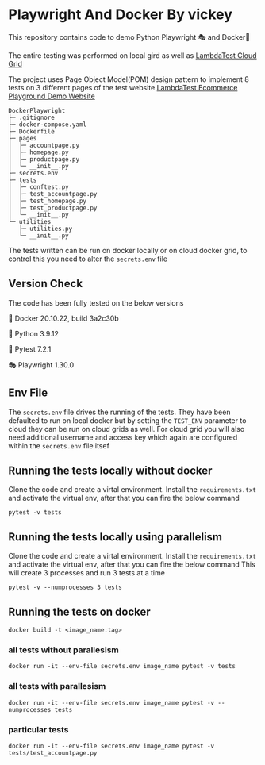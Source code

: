 # Playwright And Docker By vickey
This repository contains code to demo Python Playwright 🎭 and Docker🐋

The entire testing was performed on local gird as well as [LambdaTest Cloud Grid](http://www.lambdatest.com?fp_ref=jaydeep88)

The project uses Page Object Model(POM) design pattern to implement 8 tests on 3 different pages of the test website [LambdaTest Ecommerce Playground Demo Website](https://ecommerce-playground.lambdatest.io/)

```
DockerPlaywright
├─ .gitignore
├─ docker-compose.yaml
├─ Dockerfile
├─ pages
│  ├─ accountpage.py
│  ├─ homepage.py
│  ├─ productpage.py
│  └─ __init__.py
├─ secrets.env
├─ tests
│  ├─ conftest.py
│  ├─ test_accountpage.py
│  ├─ test_homepage.py
│  ├─ test_productpage.py
│  └─ __init__.py
└─ utilities
   ├─ utilities.py
   └─ __init__.py

```

The tests written can be run on docker locally or on cloud docker grid, to control this you need to alter the ``secrets.env`` file

## Version Check

The code has been fully tested on the below versions

🐋 Docker 20.10.22, build 3a2c30b

🐍 Python 3.9.12

🧪 Pytest 7.2.1 

🎭 Playwright 1.30.0

## Env File
The ``secrets.env`` file drives the running of the tests. They have been defaulted to run on local docker but by setting the ``TEST_ENV`` parameter to cloud they can be run on cloud grids as well. For cloud grid you will also need additional username and access key which again are configured within the ``secrets.env`` file itsef

## Running the tests locally without docker
Clone the code and create a virtal environment. Install the ``requirements.txt`` and activate the virtual env, after that you can fire the below command

``pytest -v tests``

## Running the tests locally using parallelism
Clone the code and create a virtal environment. Install the ``requirements.txt`` and activate the virtual env, after that you can fire the below command
This will create 3 processes and run 3 tests at a time

``pytest -v --numprocesses 3 tests``

## Running the tests on docker

``docker build -t <image_name:tag>``

### all tests without parallesism
``docker run -it --env-file secrets.env image_name pytest -v tests``

### all tests with parallesism
``docker run -it --env-file secrets.env image_name pytest -v --numprocesses tests``

### particular tests
``docker run -it --env-file secrets.env image_name pytest -v tests/test_accountpage.py``
